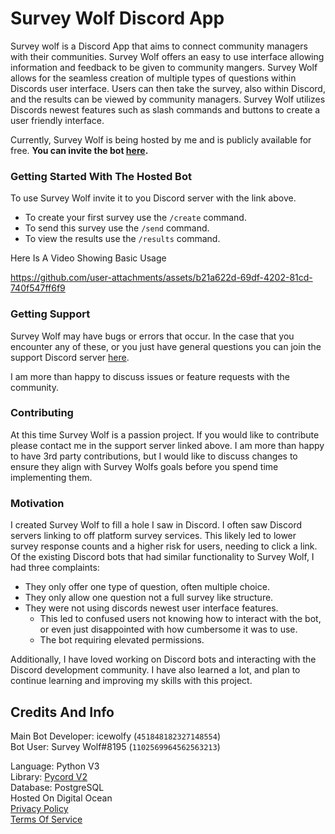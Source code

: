 # Survey Wolf Discord App

Survey wolf is a Discord App that aims to connect community managers with their communities.
Survey Wolf offers an easy to use interface allowing information and feedback to be given to community mangers.
Survey Wolf allows for the seamless creation of multiple types of questions within Discords user interface.
Users can then take the survey, also within Discord, and the results can be viewed by community managers.
Survey Wolf utilizes Discords newest features such as slash commands and buttons to create a user friendly interface. 

Currently, Survey Wolf is being hosted by me and is publicly available for free.
**You can invite the bot 
[here](https://discord.com/api/oauth2/authorize?client_id=1102569964562563213&permissions=18133352303680&scope=bot%20applications.commands).**

### Getting Started With The Hosted Bot
To use Survey Wolf invite it to you Discord server with the link above.
- To create your first survey use the `/create` command.
- To send this survey use the `/send` command.
- To view the results use the `/results` command.

Here Is A Video Showing Basic Usage

https://github.com/user-attachments/assets/b21a622d-69df-4202-81cd-740f547ff6f9

### Getting Support
Survey Wolf may have bugs or errors that occur. 
In the case that you encounter any of these, or you just have general questions you can join the support Discord server 
[here](https://discord.gg/f39cJ9D).

I am more than happy to discuss issues or feature requests with the community.

### Contributing
At this time Survey Wolf is a passion project.
If you would like to contribute please contact me in the support server linked above.
I am more than happy to have 3rd party contributions, but I would like to discuss changes to ensure they align with 
Survey Wolfs goals before you spend time implementing them.

### Motivation
I created Survey Wolf to fill a hole I saw in Discord. 
I often saw Discord servers linking to off platform survey services.
This likely led to lower survey response counts and a higher risk for users, needing to click a link.
Of the existing Discord bots that had similar functionality to Survey Wolf, I had three complaints:
- They only offer one type of question, often multiple choice.
- They only allow one question not a full survey like structure.
- They were not using discords newest user interface features.
  - This led to confused users not knowing how to interact with the bot, 
or even just disappointed with how cumbersome it was to use.
  - The bot requiring elevated permissions.

Additionally, I have loved working on Discord bots and interacting with the Discord development community.
I have also learned a lot, and plan to continue learning and improving my skills with this project.

## Credits And Info
Main Bot Developer: icewolfy (`451848182327148554`)<br>
Bot User: Survey Wolf#8195 (`1102569964562563213`)

Language: Python V3<br>Library: [Pycord V2](https://pycord.dev/)<br>Database: PostgreSQL<br>Hosted On Digital Ocean
<br>[Privacy Policy](https://gist.github.com/Icebluewolf/90335bbc4d82d435d437b5da98f71df6)
<br>[Terms Of Service](https://gist.github.com/Icebluewolf/7e73be418408ac48a35deb8045ae2a29)
